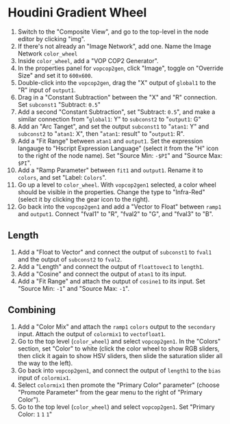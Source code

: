 # Houdini Gradient Wheel

1. Switch to the "Composite View", and go to the top-level in the node editor by clicking "img".
2. If there's not already an "Image Network", add one. Name the Image Network `color_wheel`
3. Inside `color_wheel`, add a "VOP COP2 Generator".
4. In the properties panel for `vopcop2gen`, click "Image", toggle on "Override Size" and set it to `600x600`.
5. Double-click into the `vopcop2gen`, drag the "X" output of `global1` to the "R" input of `output1`.
6. Drag in a "Constant Subtraction" between the "X" and "R" connection. Set `subconst1` "Subtract: `0.5`"
7. Add a second "Constant Subtraction", set "Subtract: `0.5`",  and make a similar connection from "`global1`: Y" to `subconst2` to "`output1`: G"
8. Add an "Arc Tanget", and set the output `subconst1` to "`atan1`: Y" and `subconst2` to "`atan1`: X", then "`atan1`: result" to "`output1`: R".
9. Add a "Fit Range" between `atan1` and `output1`. Set the expression langauge to "Hscript Expression Language" (select it from the "H" icon to the right of the node name). Set "Source Min: `-$PI`" and "Source Max: `$PI`".
10. Add a "Ramp Parameter" between `fit1` and `output1`. Rename it to `colors`, and set "Label: `Colors`".
11. Go up a level to `color_wheel`. With `vopcop2gen1` selected, a color wheel should be visible in the properties. Change the type to "Infra-Red" (select it by clicking the gear icon to the right).
12. Go back into the `vopcop2gen1` and add a "Vector to Float" between `ramp1` and `output1`. Connect "fval1" to "R", "fval2" to "G", and "fval3" to "B".

## Length

1. Add a "Float to Vector" and connect the output of `subconst1` to `fval1` and the output of `subconst2` to `fval2`.
2. Add a "Length" and connect the output of `floattovec1` to `length1`.
3. Add a "Cosine" and connect the output of `atan1` to its input.
4. Add a "Fit Range" and attach the output of `cosine1` to its input. Set "Source Min: `-1`" and "Source Max: `-1`".

## Combining

1. Add a "Color Mix" and attach the `ramp1` `colors` output to the `secondary` input. Attach the output of `colormix1` to `vectofloat1`.
2. Go to the top level (`color_wheel`) and select `vopcop2gen1`. In the "Colors" section, set "Color" to white (click the color wheel to show RGB sliders, then click it again to show HSV sliders, then slide the saturation slider all the way to the left).
3. Go back into `vopcop2gen1`, and connect the output of `length1` to the `bias` input of `colormix1`.
4. Select `colormix1` then promote the "Primary Color" parameter" (choose "Promote Parameter" from the gear menu to the right of "Primary Color").
5. Go to the top level (`color_wheel`) and select `vopcop2gen1`. Set "Primary Color: `1` `1` `1`"
